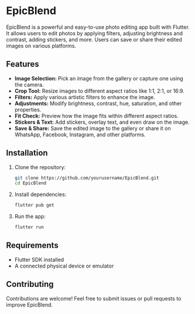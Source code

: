 
# EpicBlend

EpicBlend is a powerful and easy-to-use photo editing app built with Flutter. It allows users to edit photos by applying filters, adjusting brightness and contrast, adding stickers, and more. Users can save or share their edited images on various platforms.

## Features

- **Image Selection:** Pick an image from the gallery or capture one using the camera.
- **Crop Tool:** Resize images to different aspect ratios like 1:1, 2:1, or 16:9.
- **Filters:** Apply various artistic filters to enhance the image.
- **Adjustments:** Modify brightness, contrast, hue, saturation, and other properties.
- **Fit Check:** Preview how the image fits within different aspect ratios.
- **Stickers & Text:** Add stickers, overlay text, and even draw on the image.
- **Save & Share:** Save the edited image to the gallery or share it on WhatsApp, Facebook, Instagram, and other platforms.

## Installation

1. Clone the repository:
   ```sh
   git clone https://github.com/yourusername/EpicBlend.git
   cd EpicBlend
   ```

2. Install dependencies:
   ```sh
   flutter pub get
   ```

3. Run the app:
   ```sh
   flutter run
   ```

## Requirements

- Flutter SDK installed
- A connected physical device or emulator

## Contributing

Contributions are welcome! Feel free to submit issues or pull requests to improve EpicBlend.


